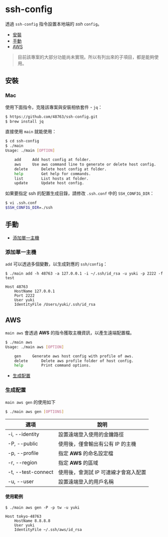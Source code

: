 # ssh-config

透過 `ssh-config` 指令設置本地端的 *ssh* `config`。

- [安裝](#安裝)
- [手動](#手動)
- [AWS](#aws)

> 目前該專案的大部分功能尚未實現。所以有列出來的子項目，都是能夠使用。

## 安裝

### Mac

使用下面指令，克隆該專案與安裝相依套件 - `jq`：

```bash
$ https://github.com/48763/ssh-config.git
$ brew install jq
```

直接使用 `main` 就能使用：

```bash
$ cd ssh-config
$ ./main
Usage: ./main [OPTION] 

	add		Add host config at folder.
	aws		Use aws command line to generate or delete host config.
	delete		Delete host config at folder.
	help		Get help for commands.
	list		List hosts at folder.
	update		Update host config.
```

如果要指定 ssh 的配置生成目錄，請修改 `.ssh.conf` 中的 `SSH_CONFIG_DIR`：

```bash
$ vi .ssh.conf
$SSH_CONFIG_DIR=./ssh
```

## 手動

- [添加單一主機](#添加單一主機)

### 添加單一主機

`add` 可以透過多個變數，以生成對應的 `ssh/config`：

```
$ ./main add -h 48763 -a 127.0.0.1 -i ~/.ssh/id_rsa -u yuki -p 2222 -f test

Host 48763
    HostName 127.0.0.1
    Port 2222
    User yuki
    IdentityFile /Users/yuki/.ssh/id_rsa
```

## AWS

`main aws` 會透過 **AWS** 的指令獲取主機資訊，以產生遠端配置檔。

```bash
$ ./main aws 
Usage: ./main aws [OPTION] 

	gen		Generate aws host config with profile of aws.
	delete		Delete aws profile folder of host config.
	help		Print command options.
```

- [生成配置](#生成配置)


### 生成配置

`main aws gen` 的使用如下 

```bash
$ ./main aws gen [OPTIONS]
```

| 選項 | 說明 |
| - | - |
| -i, --identity | 設置遠端登入使用的金鑰路徑 |
| -P, --public | 使用後，僅會輸出有公有 IP 的主機 |
| -p, --profile | 指定 **AWS** 的命名設定檔 |
| -r, --region | 指定 **AWS** 的區域 |
| -t, --test-connect | 使用後，會測試 IP 可連線才會寫入配置 |
| -u, --user | 設置遠端登入的用戶名稱 |


#### 使用範例

```
$ ./main aws gen -P -p tw -u yuki

Host tokyo-48763
    HostName 8.8.8.8
    User yuki
    IdentityFile ~/.ssh/aws/id_rsa
```